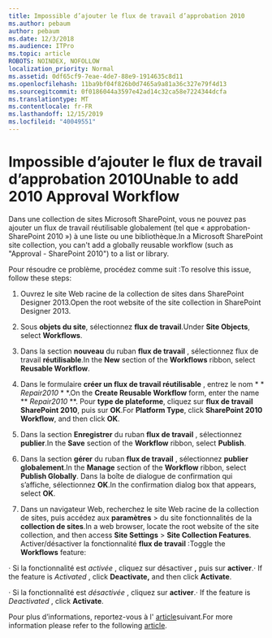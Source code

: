 ```yaml
---
title: Impossible d’ajouter le flux de travail d’approbation 2010
ms.author: pebaum
author: pebaum
ms.date: 12/3/2018
ms.audience: ITPro
ms.topic: article
ROBOTS: NOINDEX, NOFOLLOW
localization_priority: Normal
ms.assetid: 0df65cf9-7eae-4de7-88e9-1914635c8d11
ms.openlocfilehash: 11ba9bf04f826b0d7465a9a81a36c327e79f4d13
ms.sourcegitcommit: 0f0186044a3597e42ad14c32ca58e7224344dcfa
ms.translationtype: MT
ms.contentlocale: fr-FR
ms.lasthandoff: 12/15/2019
ms.locfileid: "40049551"
---
```

# <a name="unable-to-add-2010-approval-workflow"></a><span data-ttu-id="6891f-102">Impossible d’ajouter le flux de travail d’approbation 2010</span><span class="sxs-lookup"><span data-stu-id="6891f-102">Unable to add 2010 Approval Workflow</span></span>

<span data-ttu-id="6891f-103">Dans une collection de sites Microsoft SharePoint, vous ne pouvez pas ajouter un flux de travail réutilisable globalement (tel que « approbation-SharePoint 2010 ») à une liste ou une bibliothèque.</span><span class="sxs-lookup"><span data-stu-id="6891f-103">In a Microsoft SharePoint site collection, you can't add a globally reusable workflow (such as "Approval - SharePoint 2010") to a list or library.</span></span>
  
<span data-ttu-id="6891f-104">Pour résoudre ce problème, procédez comme suit :</span><span class="sxs-lookup"><span data-stu-id="6891f-104">To resolve this issue, follow these steps:</span></span> 
  
1. <span data-ttu-id="6891f-105">Ouvrez le site Web racine de la collection de sites dans SharePoint Designer 2013.</span><span class="sxs-lookup"><span data-stu-id="6891f-105">Open the root website of the site collection in SharePoint Designer 2013.</span></span>
  
2. <span data-ttu-id="6891f-106">Sous **objets du site**, sélectionnez **flux de travail**.</span><span class="sxs-lookup"><span data-stu-id="6891f-106">Under **Site Objects**, select **Workflows**.</span></span> 
  
3. <span data-ttu-id="6891f-107">Dans la section **nouveau** du ruban **flux de travail** , sélectionnez flux de travail **réutilisable**.</span><span class="sxs-lookup"><span data-stu-id="6891f-107">In the **New** section of the **Workflows** ribbon, select **Reusable Workflow**.</span></span> 
  
4. <span data-ttu-id="6891f-108">Dans le formulaire **créer un flux de travail réutilisable** , entrez le nom \* \* *Repair2010* \* \*.</span><span class="sxs-lookup"><span data-stu-id="6891f-108">On the **Create Reusable Workflow** form, enter the name \*\* *Repair2010* \*\*.</span></span> <span data-ttu-id="6891f-109">Pour **type de plateforme**, cliquez sur **flux de travail SharePoint 2010**, puis sur **OK**.</span><span class="sxs-lookup"><span data-stu-id="6891f-109">For **Platform Type**, click **SharePoint 2010 Workflow**, and then click **OK**.</span></span> 
  
1. <span data-ttu-id="6891f-110">Dans la section **Enregistrer** du ruban **flux de travail** , sélectionnez **publier**.</span><span class="sxs-lookup"><span data-stu-id="6891f-110">In the **Save** section of the **Workflow** ribbon, select **Publish**.</span></span> 
  
2. <span data-ttu-id="6891f-111">Dans la section **gérer** du ruban **flux de travail** , sélectionnez **publier globalement**.</span><span class="sxs-lookup"><span data-stu-id="6891f-111">In the **Manage** section of the **Workflow** ribbon, select **Publish Globally**.</span></span> <span data-ttu-id="6891f-112">Dans la boîte de dialogue de confirmation qui s’affiche, sélectionnez **OK**.</span><span class="sxs-lookup"><span data-stu-id="6891f-112">In the confirmation dialog box that appears, select **OK**.</span></span> 
  
3. <span data-ttu-id="6891f-113">Dans un navigateur Web, recherchez le site Web racine de la collection de sites, puis accédez aux **paramètres** \> du site fonctionnalités de la **collection de sites**.</span><span class="sxs-lookup"><span data-stu-id="6891f-113">In a web browser, locate the root website of the site collection, and then access **Site Settings** \> **Site Collection Features**.</span></span> <span data-ttu-id="6891f-114">Activer/désactiver la fonctionnalité **flux de travail** :</span><span class="sxs-lookup"><span data-stu-id="6891f-114">Toggle the **Workflows** feature:</span></span> 
  
<span data-ttu-id="6891f-115">· Si la fonctionnalité est *activée* , cliquez sur désactiver **,** puis sur **activer**.</span><span class="sxs-lookup"><span data-stu-id="6891f-115">· If the feature is  *Activated*  , click **Deactivate,** and then click **Activate**.</span></span> 
  
<span data-ttu-id="6891f-116">· Si la fonctionnalité est *désactivée* , cliquez sur **activer**.</span><span class="sxs-lookup"><span data-stu-id="6891f-116">· If the feature is  *Deactivated*  , click **Activate**.</span></span> 
  
<span data-ttu-id="6891f-117">Pour plus d’informations, reportez-vous à l' [article](https://go.microsoft.com/fwlink/?linkid=2047770&amp;clcid=0x409)suivant.</span><span class="sxs-lookup"><span data-stu-id="6891f-117">For more information please refer to the following [article](https://go.microsoft.com/fwlink/?linkid=2047770&amp;clcid=0x409).</span></span>
  

